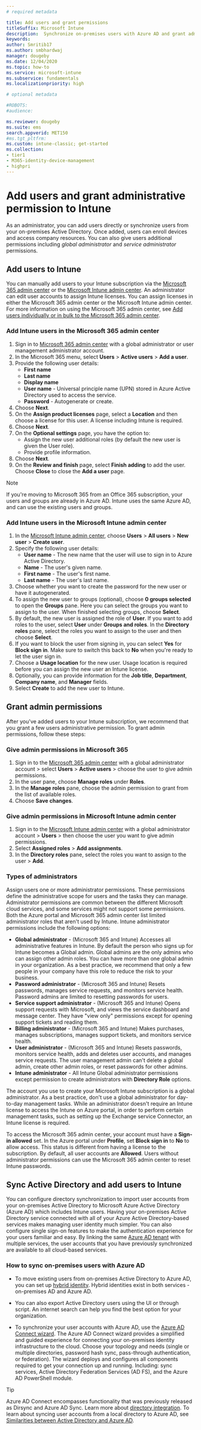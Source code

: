 ```yaml
---
# required metadata

title: Add users and grant permissions
titleSuffix: Microsoft Intune
description:  Synchronize on-premises users with Azure AD and grant administrator permissions for your Intune subscription.
keywords:
author: Smritib17
ms.author: smbhardwaj
manager: dougeby
ms.date: 12/04/2020
ms.topic: how-to
ms.service: microsoft-intune
ms.subservice: fundamentals
ms.localizationpriority: high

# optional metadata

#ROBOTS:
#audience:

ms.reviewer: dougeby
ms.suite: ems
search.appverid: MET150
#ms.tgt_pltfrm:
ms.custom: intune-classic; get-started
ms.collection:
- tier1
- M365-identity-device-management
- highpri
---
```


# Add users and grant administrative permission to Intune

As an administrator, you can add users directly or synchronize users from your on-premises Active Directory. Once added, users can enroll devices and access company resources. You can also give users additional permissions including *global administrator* and *service administrator* permissions.

## Add users to Intune

You can manually add users to your Intune subscription via the [Microsoft 365 admin center](https://admin.microsoft.com) or the [Microsoft Intune admin center](https://go.microsoft.com/fwlink/?linkid=2109431). An administrator can edit user accounts to assign Intune licenses. You can assign licenses in either the Microsoft 365 admin center or the Microsoft Intune admin center. For more information on using the Microsoft 365 admin center, see [Add users individually or in bulk to the Microsoft 365 admin center](https://support.office.com/article/Add-users-individually-or-in-bulk-to-Office-365-Admin-Help-1970f7d6-03b5-442f-b385-5880b9c256ec).

### Add Intune users in the Microsoft 365 admin center

1. Sign in to [Microsoft 365 admin center](https://admin.microsoft.com) with a global administrator or user management administrator account.
2. In the Microsoft 365 menu, select **Users** > **Active users** > **Add a user**.
3. Provide the following user details:
   - **First name**
   - **Last name**
   - **Display name**
   - **User name** - Universal principle name (UPN) stored in Azure Active Directory used to access the service.
   - **Password** - Autogenerate or create.
4. Choose **Next**.
5. On the **Assign product licenses** page, select a **Location** and then choose a license for this user. A license including Intune is required.
6. Choose **Next**.
7. On the **Optional settings** page, you have the option to:
    - Assign the new user additional roles (by default the new user is given the User role).
    - Provide profile information.
8. Choose **Next**.
9. On the **Review and finish** page, select **Finish adding** to add the user. Choose **Close** to close the **Add a user** page.

> [!NOTE]
> If you're moving to Microsoft 365 from an Office 365 subscription, your users and groups are already in Azure AD. Intune uses the same Azure AD, and can use the existing users and groups.

### Add Intune users in the Microsoft Intune admin center

1. In the [Microsoft Intune admin center](https://go.microsoft.com/fwlink/?linkid=2109431), choose **Users** > **All users** > **New user** > **Create user**.
2. Specify the following user details:
   - **User name** - The new name that the user will use to sign in to Azure Active Directory.
   - **Name** - The user's given name.
   - **First name** - The user's first name.
   - **Last name** - The user's last name. 
3. Choose whether you want to create the password for the new user or have it autogenerated.  
4. To assign the new user to groups (optional), choose **0 groups selected** to open the **Groups** pane. Here you can select the groups you want to assign to the user. When finished selecting groups, choose **Select**.
5. By default, the new user is assigned the role of **User**. If you want to add roles to the user, select **User** under **Groups and roles**. In the **Directory roles** pane, select the roles you want to assign to the user and then choose **Select**.
6. If you want to block the user from signing in, you can select **Yes** for **Block sign in**. Make sure to switch this back to **No** when you're ready to let the user sign in.
7. Choose a **Usage location** for the new user. Usage location is required before you can assign the new user an Intune license.
8. Optionally, you can provide information for the **Job title**, **Department**, **Company name**, and **Manager** fields.
9. Select **Create** to add the new user to Intune.

## Grant admin permissions

After you've added users to your Intune subscription, we recommend that you grant a few users administrative permission. To grant admin permissions, follow these steps:

### Give admin permissions in Microsoft 365

1. Sign in to the [Microsoft 365 admin center](https://admin.microsoft.com) with a global administrator account >  select **Users** > **Active users** > choose the user to give admin permissions.
2. In the user pane, choose **Manage roles** under **Roles**.
3. In the **Manage roles** pane, choose the admin permission to grant from the list of available roles.
4. Choose **Save changes**.

### Give admin permissions in Microsoft Intune admin center

1. Sign in to the [Microsoft Intune admin center](https://go.microsoft.com/fwlink/?linkid=2109431) with a global administrator account > **Users** > then choose the user you want to give admin permissions.
2. Select **Assigned roles** > **Add assignments**.
3. In the **Directory roles** pane, select the roles you want to assign to the user > **Add**.

### Types of administrators

Assign users one or more administrator permissions. These permissions define the administrative scope for users and the tasks they can manage. Administrator permissions are common between the different Microsoft cloud services, and some services might not support some permissions. Both the Azure portal and Microsoft 365 admin center list limited administrator roles that aren't used by Intune. Intune administrator permissions include the following options:

- **Global administrator** - (Microsoft 365 and Intune) Accesses all administrative features in Intune. By default the person who signs up for Intune becomes a Global admin. Global admins are the only admins who can assign other admin roles. You can have more than one global admin in your organization. As a best practice, we recommend that only a few people in your company have this role to reduce the risk to your business.
- **Password administrator** - (Microsoft 365 and Intune) Resets passwords, manages service requests, and monitors service health. Password admins are limited to resetting passwords for users.
- **Service support administrator** - (Microsoft 365 and Intune) Opens support requests with Microsoft, and views the service dashboard and message center. They have "view only" permissions except for opening support tickets and reading them.
- **Billing administrator** - (Microsoft 365 and Intune) Makes purchases, manages subscriptions, manages support tickets, and monitors service health.
- **User administrator** - (Microsoft 365 and Intune) Resets passwords, monitors service health, adds and deletes user accounts, and manages service requests. The user management admin can't delete a global admin, create other admin roles, or reset passwords for other admins.
- **Intune administrator** - All Intune Global administrator permissions except permission to create administrators with **Directory Role** options.

The account you use to create your Microsoft Intune subscription is a global administrator. As a best practice, don't use a global administrator for day-to-day management tasks. While an administrator doesn't require an Intune license to access the Intune on Azure portal, in order to perform certain management tasks, such as setting up the Exchange service Connector,  an Intune license is required.

To access the Microsoft 365 admin center, your account must have a **Sign-in allowed** set. In the Azure portal under **Profile**, set **Block sign in** to **No** to allow access. This status is different from having a license to the subscription. By default, all user accounts are **Allowed**. Users without administrator permissions can use the Microsoft 365 admin center to reset Intune passwords.

## Sync Active Directory and add users to Intune

You can configure directory synchronization to import user accounts from your on-premises Active Directory to Microsoft Azure Active Directory (Azure AD) which includes Intune users. Having your on-premises Active Directory service connected with all of your Azure Active Directory-based services makes managing user identity much simpler. You can also configure single sign-on features to make the authentication experience for your users familiar and easy. By linking the same [Azure AD tenant](/azure/active-directory/hybrid/whatis-hybrid-identity) with multiple services, the user accounts that you have previously synchronized are available to all cloud-based services.

### How to sync on-premises users with Azure AD

- To move existing users from on-premises Active Directory to Azure AD, you can set up [hybrid identity](/azure/active-directory/hybrid/whatis-hybrid-identity). Hybrid identities exist in both services - on-premises AD and Azure AD.

- You can also export Active Directory users using the UI or through script. An internet search can help you find the best option for your organization.

- To synchronize your user accounts with Azure AD, use the [Azure AD Connect wizard](https://www.microsoft.com/download/details.aspx?id=47594). The Azure AD Connect wizard provides a simplified and guided experience for connecting your on-premises identity infrastructure to the cloud. Choose your topology and needs (single or multiple directories, password hash sync, pass-through authentication, or federation). The wizard deploys and configures all components required to get your connection up and running. Including: sync services, Active Directory Federation Services (AD FS), and the Azure AD PowerShell module.

> [!TIP]
> Azure AD Connect encompasses functionality that was previously released as Dirsync and Azure AD Sync. Learn more about [directory integration](/previous-versions/azure/azure-services/jj573653(v=azure.100)). To learn about syncing user accounts from a local directory to Azure AD, see [Similarities between Active Directory and Azure AD](/previous-versions/azure/azure-services/dn518177(v=azure.100)).